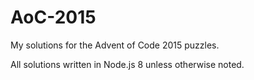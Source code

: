 # AoC-2015
My solutions for the Advent of Code 2015 puzzles.

All solutions written in Node.js 8 unless otherwise noted.
